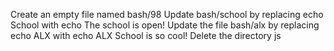 Create an empty file named bash/98
Update bash/school by replacing echo School with echo The school is open!
Update the file bash/alx by replacing echo ALX with echo ALX School is so cool!
Delete the directory js
